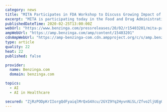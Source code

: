 ```yaml
---
category: news
title: "MITA Participates in FDA Workshop to Discuss Growing Impact of Artificial Intelligence in Medical Imaging"
excerpt: "MITA is participating today in the Food and Drug Administration (FDA) public workshop, \"Evolving Role of"
publishedDateTime: 2020-02-25T13:00:00Z
webUrl: "https://www.benzinga.com/pressreleases/20/02/r15403201/mita-participates-in-fda-workshop-to-discuss-growing-impact-of-artificial-intelligence-in-medical-"
ampWebUrl: "https://amp.benzinga.com/amp/content/15403201"
cdnAmpWebUrl: "https://amp-benzinga-com.cdn.ampproject.org/c/s/amp.benzinga.com/amp/content/15403201"
type: article
quality: 22
heat: 22
published: false

provider:
  name: Benzinga.com
  domain: benzinga.com

topics:
  - AI
  - AI in Healthcare

secured: "ZjRzPODpKrIIorgQdFyaiqlMrQxG4Xcu/2GYZ9Yq2HyvnNiSL/Zfvo2ljUEgGmzgbm2PcP8EMI6c8T3HcYiDDCe0+vQQt2IyciII3mTZbOKn+90T5j7wt80+eYFLMBAMZZuXjCBjOpgC66QxokhF4PDKcx16gWWh9UDjCxrxld2lqW3P/XMuQDMjX0G5u6/cSqtlT9e23cWgby5cwmvx2b1H1TIHN+FYHeo9KKZNYkIVg1rxpmRy+oC9Vcjfs3Sd15i/wbqId+yX6Qxjt9Y1Q6K1UQM/EefyRYu4fKbMqWplLaOXoJigqAEbT3ip6opQ;XCXFmoN+1QEvr7KM4EwgiA=="
---
```


